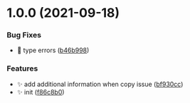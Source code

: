 # 1.0.0 (2021-09-18)


### Bug Fixes

* 🐛 type errors ([b46b998](https://github.com/wow-actions/duplicate-issue/commit/b46b9986b4d81451a1bcdf68e982b5da5abff15a))


### Features

* ✨ add additional information when copy issue ([bf930cc](https://github.com/wow-actions/duplicate-issue/commit/bf930ccf31c36892304f2ec505198fa24efc4526))
* ✨ init ([f86c8b0](https://github.com/wow-actions/duplicate-issue/commit/f86c8b077193f9297c223d0d96e98a257f14aa4a))
